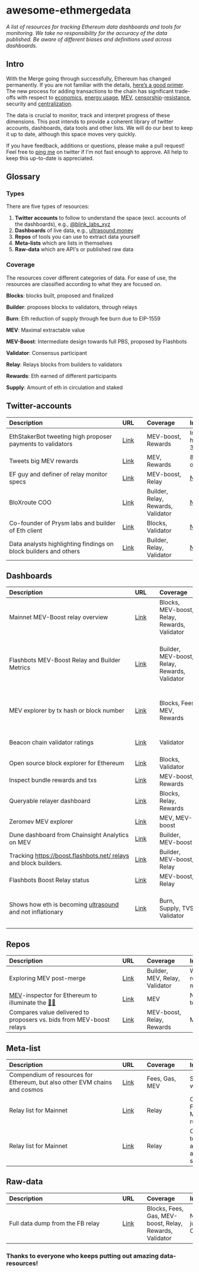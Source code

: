 # awesome-ethmergedata


*A list of resources for tracking Ethereum data dashboards and tools for monitoring. We take no responsibility for the accuracy of the data published. Be aware of different biases and definitions used across dashboards.*

## Intro

With the Merge going through successfully, Ethereum has changed permanently. If you are not familiar with the details, [here’s a good primer](https://coinmetrics.io/special-insights/ethereum-merge/). The new process for adding transactions to the chain has significant trade-offs with respect to [economics](http://ultrasound.money), [energy usage](https://ethereum.org/en/energy-consumption/), [MEV](https://github.com/flashbots/eth2-research), [censorship](https://notes.ethereum.org/@vbuterin/pbs_censorship_resistance)-[resistance](https://github.com/flashbots/mev-boost/issues/215), security and [centralization](https://noxx.substack.com/p/order-flows-kingmaker-of-the-block).

The data is crucial to monitor, track and interpret progress of these dimensions. This post intends to provide a coherent library of twitter accounts, dashboards, data tools and other lists. We will do our best to keep it up to date, although this space moves very quickly.

If you have feedback, additions or questions, please make a pull request! Feel free to [ping me](twitter.com/mountbranch) on twitter if I'm not fast enough to approve. All help to keep this up-to-date is appreciated.

## Glossary

### Types

There are five types of resources:

1. **Twitter accounts** to follow to understand the space (excl. accounts of the dashboards), e.g., [@blink_labs_xyz](twitter.com/blink_labs_xyz) 
2. **Dashboards** of live data, e.g., [ultrasound.money](http://ultrasound.money) 
3. **Repos** of tools you can use to extract data yourself
4. **Meta-lists** which are lists in themselves
5. **Raw-data** which are API's or published raw data

### Coverage

The resources cover different categories of data. For ease of use, the resources are classified according to what they are focused on.

**Blocks**: blocks built, proposed and finalized

**Builder**: proposes blocks to validators, through relays

**Burn**: Eth reduction of supply through fee burn due to EIP-1559

**MEV**: Maximal extractable value

**MEV-Boost**: Intermediate design towards full PBS, proposed by Flashbots

**Validator**: Consensus participant 

**Relay**: Relays blocks from builders to validators

**Rewards**: Eth earned of different participants

**Supply**: Amount of eth in circulation and staked

## Twitter-accounts
| <div style="width:290px">Description</div> | <div style="width:50px">URL</div> | <div style="width:100px">Coverage</div> | <div style="width:290px">Interesting because</div> | Affiliation |
|:--------|:--|:--|:--|:--|
EthStakerBot tweeting high proposer payments to validators | [Link](https://twitter.com/mevproposerbot?s=21&t=xgb8KRm9heGyFERearZuKQ) | MEV-boost, Rewards | In the last week (28.09-05.10) the highest payment to validator was 30.896 ETH | Personal |
Tweets big MEV rewards|[Link](https://twitter.com/MevBoostBot) | MEV, Rewards | 8 ETH paid out in miner rewards in one bundle | ? |
EF guy and definer of relay monitor specs|[Link](https://twitter.com/ralexstokes)|MEV-boost, Relay| [Nice post](https://twitter.com/ralexstokes/status/1573314707586686976)| EF |
BloXroute COO | [Link](https://twitter.com/eyalmarkov) |  Builder, Relay, Rewards, Validator | [Nice post](https://twitter.com/eyalmarkov/status/1572616363054612486)| BloXroute |
Co-founder of Prysm labs and builder of Eth client|[Link](https://twitter.com/terencechain) |  Blocks, Validator | [Nice thing he linked to](https://github.com/rated-network/eth2REKT) | Prysmatic labs
Data analysts highlighting  findings on block builders and others| [Link](https://twitter.com/blink_labs_xyz) |  Builder, Relay, Validator | [Nice post](https://twitter.com/blink_labs_xyz/status/1572687125136678912/photo/1) | Blink Labs

## Dashboards
| <div style="width:290px">Description</div> | <div style="width:50px">URL</div> | <div style="width:100px">Coverage</div> | <div style="width:290px">Interesting because</div> | Affiliation |
|:--|:--|:--|:--|:--|
Mainnet MEV-Boost relay overview|[Link](https://boost-relay.flashbots.net/) | Blocks, MEV-boost, Relay, Rewards, Validator| | Flashbots 
Flashbots MEV-Boost Relay and Builder Metrics| [Link](https://transparency.flashbots.net/) | Builder, MEV-boost, Relay, Rewards, Validator|-A cumulative total of 2,823ETH was earned so far by FB Eth validators post merge <br>-FB MEV-Boost validators receive consistently ~10x block rewards vs. others <br>-41% of all validators run MEV-boost|Flashbots
MEV explorer by tx hash or block number | [Link](https://mev.metablock.dev/1) | Blocks, Fees, MEV, Rewards | Not yet open-source, but alternative block explorers help us create new mental models for chains. Leaderboard of top searchers. Done by https://destiner.io/ |Metablock
Beacon chain validator ratings |[Link](https://www.rated.network/) | Validator | [Staking facilities](https://www.rated.network/o/Staking%20Facilities) have earned 839ETH and accrued 26ETH penalties as part of the Lido Pool to date | Rated
Open source block explorer for Ethereum | [Link](https://beaconcha.in/) | Blocks, Validator| Last [slashing](https://beaconcha.in/validators/slashings) was 39 days ago | Bitfly GmbH
Inspect bundle rewards and txs |[Link](https://flashbots-explorer.marto.lol/) | MEV-boost, Rewards|https://flashbots-explorer.marto.lol/?block=15619978 |Marto from OpenZeppelin
Queryable relayer dashboard|[Link](https://datastudio.google.com/u/0/reporting/31ab41de-a800-4b54-b57c-bb0724ec2a5f/page/Gg3?s=tPvjg-qqrC0) | Blocks, Relay, Rewards|9 blocks provided by FB relay were ignored in the last day (26/9)|Personal
Zeromev MEV explorer|[Link](https://www.zeromev.org/) | MEV, MEV-boost|Frontrunning caused $3,462.20 in user losses in the last hour|Zeromev
Dune dashboard from Chainsight Analytics on MEV |[Link](https://dune.com/ChainsightAnalytics/mev-after-ethereum-merge) | Builder, MEV-boost|FB block builders have a far superior success rate of 67% |Chainsight analytics
Tracking https://boost.flashbots.net/ relays and block builders.|[Link](https://www.mevboost.org/) | Builder, MEV-boost, Relay|83% of all MEV-Boost blocks are relayed via Flashbots|Independent researcher
Flashbots Boost Relay status| [Link](https://0xpanoramix.github.io/flashbots-boost-status/) | MEV-boost, Relay|Mainnet uptime was 99.88% so far | Kiln
Shows how eth is becoming [ultrasound](https://www.youtube.com/watch?v=47Z4ZpBiTwA&t=1770s) and not inflationary| [Link](https://ultrasound.money/) | Burn, Supply, TVS, Validator|Supply and burn rates are fundamental economic metrics: <br>-0.62 ETH are being burnt every minute (7d avg.) and the issuance offset is only at 0.54x |Ultrasound

## Repos
| <div style="width:290px">Description</div> | <div style="width:50px">URL</div> | <div style="width:100px">Coverage</div> | <div style="width:290px">Interesting because</div> | Affiliation |
|:--|:--|:--|:--|:--|
Exploring MEV post-merge| [Link](https://github.com/flashbots/eth2-research)| Builder, MEV, Relay, Validator|With less than 200k validators, base rewards with MEV are worth more missing the headers not, without MEV|Flashbots
[MEV](https://ethereum.org/en/developers/docs/mev/)-inspector for Ethereum to illuminate the [🌲💡](https://www.paradigm.xyz/2020/08/ethereum-is-a-dark-forest/ )| [Link](https://github.com/flashbots/mev-inspect-py) | MEV | Need to test myself but was too lazy to spin up a cluster so far | Flashbots
Compares value delivered to proposers vs. bids from MEV-boost relays| [Link](https://github.com/dvush/check-relay-value) | MEV-boost, Relay, Rewards| Makes MEV earnings transparent |Personal |

## Meta-list
| <div style="width:290px">Description</div> | <div style="width:50px">URL</div> | <div style="width:100px">Coverage</div> | <div style="width:290px">Interesting because</div> | Affiliation |
|:--|:--|:--|:--|:--|
Compendium of resources for Ethereum, but also other EVM chains and cosmos |[Link](https://www.notion.so/Fees-Gas-MEV-3f79599cee774d70999ce69fddcec364) | Fees, Gas, MEV|Some overlap with this database, but with focus on gas fees and MEV|Sovereign Signal
Relay list for Mainnet|[Link](https://research.lido.fi/t/lido-on-ethereum-call-for-relay-providers/2844) |Relay |Open call for relays from Lido. Only Flashbots, Bloxroute, Blocknative, Manifold and Eden responded and are running relays so far|Lido
Relay list for Mainnet|[Link](https://github.com/remyroy/ethstaker/blob/main/MEV-relay-list.md)| Relay |Only 6 mainnet Relays are listed today, of which 2 are run by the same actor. Relays are critical infrastructure and have the power to break the system | EthStaker

## Raw-data
| <div style="width:290px">Description</div> | <div style="width:50px">URL</div> | <div style="width:100px">Coverage</div> | <div style="width:290px">Interesting because</div> | Affiliation |
|:--|:--|:--|:--|:--|
Full data dump from the FB relay|[Link](https://boost-relay-data-public.s3.us-east-2.amazonaws.com/index.html) | Blocks, Fees, Gas, MEV-boost, Relay, Rewards, Validator|No need to crawl the API anymore, just download raw data in a CSV/JSON!|Flashbots


### Thanks to everyone who keeps putting out amazing data-resources!